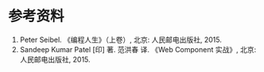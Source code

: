 # 参考资料

1. Peter Seibel. 《编程人生》（上卷）, 北京: 人民邮电出版社, 2015.
2. Sandeep Kumar Patel [印] 著. 范洪春 译. 《Web Component 实战》, 北京: 人民邮电出版社, 2015.
